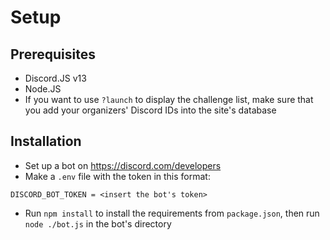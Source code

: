 # Setup
## Prerequisites
- Discord.JS v13
- Node.JS
- If you want to use `?launch` to display the challenge list, make sure that you add your organizers' Discord IDs into the site's database

## Installation
- Set up a bot on https://discord.com/developers
- Make a `.env` file with the token in this format:
```
DISCORD_BOT_TOKEN = <insert the bot's token>
```
- Run `npm install` to install the requirements from `package.json`, then run `node ./bot.js` in the bot's directory